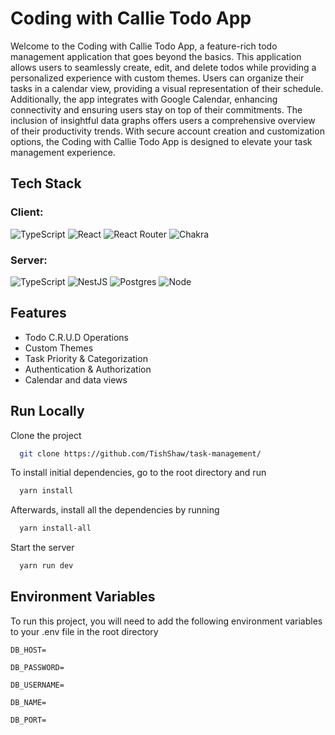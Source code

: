 
# Coding with Callie Todo App

Welcome to the Coding with Callie Todo App, a feature-rich todo management application that goes beyond the basics. This application allows users to seamlessly create, edit, and delete todos while providing a personalized experience with custom themes. Users can organize their tasks in a calendar view, providing a visual representation of their schedule. Additionally, the app integrates with Google Calendar, enhancing connectivity and ensuring users stay on top of their commitments. The inclusion of insightful data graphs offers users a comprehensive overview of their productivity trends. With secure account creation and customization options, the Coding with Callie Todo App is designed to elevate your task management experience.
## Tech Stack

### Client:
![TypeScript](https://img.shields.io/badge/typescript-%23007ACC.svg?style=for-the-badge&logo=typescript&logoColor=white)
![React](https://img.shields.io/badge/react-%2320232a.svg?style=for-the-badge&logo=react&logoColor=%2361DAFB)
![React Router](https://img.shields.io/badge/React_Router-CA4245?style=for-the-badge&logo=react-router&logoColor=white)
![Chakra](https://img.shields.io/badge/chakra-%234ED1C5.svg?style=for-the-badge&logo=chakraui&logoColor=white)

### Server: 
![TypeScript](https://img.shields.io/badge/typescript-%23007ACC.svg?style=for-the-badge&logo=typescript&logoColor=white)
![NestJS](https://img.shields.io/badge/nestjs-%23E0234E.svg?style=for-the-badge&logo=nestjs&logoColor=white)
![Postgres](https://img.shields.io/badge/postgres-%23316192.svg?style=for-the-badge&logo=postgresql&logoColor=white)
![Node](https://img.shields.io/badge/node.js-339933?style=for-the-badge&logo=nodedotjs&logoColor=white)


## Features

- Todo C.R.U.D Operations
- Custom Themes
- Task Priority & Categorization
- Authentication & Authorization
- Calendar and data views


## Run Locally

Clone the project

```bash
  git clone https://github.com/TishShaw/task-management/
```

To install initial dependencies, go to the root directory and run 

```bash
  yarn install
```

Afterwards, install all the dependencies by running

```bash
  yarn install-all
```

Start the server

```bash
  yarn run dev
```


## Environment Variables

To run this project, you will need to add the following environment variables to your .env file in the root directory

`DB_HOST=`

`DB_PASSWORD=`

`DB_USERNAME=`

`DB_NAME=`

`DB_PORT=`
